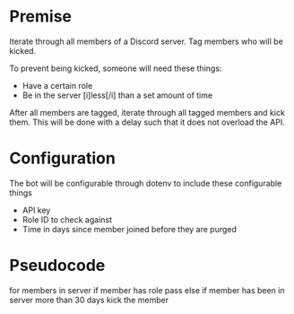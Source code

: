 # Premise

Iterate through all members of a Discord server. Tag members who will be kicked.

To prevent being kicked, someone will need these things:
* Have a certain role
* Be in the server [i]less[/i] than a set amount of time

After all members are tagged, iterate through all tagged members and kick them.
This will be done with a delay such that it does not overload the API.

# Configuration

The bot will be configurable through dotenv to include these configurable things

* API key
* Role ID to check against
* Time in days since member joined before they are purged

# Pseudocode

for members in server
    if member has role
        pass
    else
        if member has been in server more than 30 days
            kick the member
